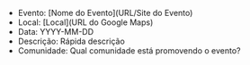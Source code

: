 - Evento: [Nome do Evento](URL/Site do Evento)
- Local: [Local](URL do Google Maps)
- Data: YYYY-MM-DD
- Descrição: Rápida descrição
- Comunidade: Qual comunidade está promovendo o evento?

